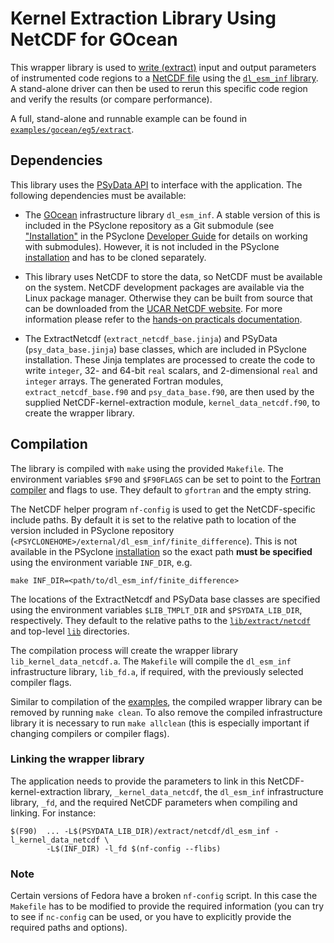 # Kernel Extraction Library Using NetCDF for GOcean

This wrapper library is used to [write (extract)](
https://psyclone.readthedocs.io/en/stable/psyke.html)
input and output parameters of instrumented code regions to a [NetCDF file](
https://psyclone.readthedocs.io/en/stable/psyke.html#netcdf-extraction-example)
using the [``dl_esm_inf`` library](https://github.com/stfc/dl_esm_inf).
A stand-alone driver can then be used to rerun this specific code region and
verify the results (or compare performance).

A full, stand-alone and runnable example can be found in
[``examples/gocean/eg5/extract``](
https://github.com/stfc/PSyclone/tree/master/examples/gocean/eg5/extract).

## Dependencies

This library uses the [PSyData API](
https://psyclone.readthedocs.io/en/stable/psy_data.html) to interface with
the application. The following dependencies must be available:

- The [GOcean](https://psyclone.readthedocs.io/en/latest/gocean1p0.html)
  infrastructure library ``dl_esm_inf``. A stable version of this is included
  in the PSyclone repository as a Git submodule (see ["Installation"](
  https://psyclone-dev.readthedocs.io/en/stable/working_practises.html#dev-installation)
  in the PSyclone [Developer Guide](
  https://psyclone-dev.readthedocs.io/en/stable) for details on working with
  submodules). However, it is not included in the PSyclone [installation](
  ./../../../README.md#installation) and has to be cloned separately.

- This library uses NetCDF to store the data, so NetCDF must
  be available on the system. NetCDF development packages are available via
  the Linux package manager. Otherwise they can be built from source that
  can be downloaded from the [UCAR NetCDF website](
  https://www.unidata.ucar.edu/software/netcdf). For more information please
  refer to the [hands-on practicals documentation](
  https://github.com/stfc/PSyclone/tree/master/tutorial/practicals#netcdf-library-lfric-examples).

- The ExtractNetcdf (``extract_netcdf_base.jinja``) and PSyData
  (``psy_data_base.jinja``) base classes, which are included in PSyclone
  installation. These Jinja templates are processed to create the
  code to write ``integer``, 32- and 64-bit ``real`` scalars, and
  2-dimensional ``real`` and ``integer`` arrays. The generated Fortran
  modules, ``extract_netcdf_base.f90`` and ``psy_data_base.f90``, are
  then used by the supplied NetCDF-kernel-extraction module,
  ``kernel_data_netcdf.f90``, to create the wrapper library.

## Compilation

The library is compiled with ``make`` using the provided ``Makefile``. The
environment variables ``$F90`` and ``$F90FLAGS`` can be set to point to the
[Fortran compiler](./../../../README.md#compilation) and flags to use. They
default to ``gfortran`` and the empty string.

The NetCDF helper program ``nf-config`` is used to get the NetCDF-specific
include paths. By default it is set to the relative path to location of
the version included in PSyclone repository
(``<PSYCLONEHOME>/external/dl_esm_inf/finite_difference``). This is not
available in the PSyclone [installation](./../../../README.md#installation)
so the exact path **must be specified** using the environment variable
``INF_DIR``, e.g.

```shell
make INF_DIR=<path/to/dl_esm_inf/finite_difference>
```

The locations of the ExtractNetcdf and PSyData base classes are
specified using the environment variables ``$LIB_TMPLT_DIR`` and
``$PSYDATA_LIB_DIR``, respectively. They default to the relative paths to
the [``lib/extract/netcdf``](./../) and top-level [``lib``](./../../../)
directories.

The compilation process will create the wrapper library
``lib_kernel_data_netcdf.a``. The ``Makefile`` will compile the
``dl_esm_inf`` infrastructure library, ``lib_fd.a``, if required, with the
previously selected compiler flags.

Similar to compilation of the [examples](
https://psyclone.readthedocs.io/en/latest/examples.html#compilation), the
compiled wrapper library can be removed by running ``make clean``. To also
remove the compiled infrastructure library it is necessary to run
``make allclean`` (this is especially important if changing compilers
or compiler flags).

### Linking the wrapper library

The application needs to provide the parameters to link in this
NetCDF-kernel-extraction library, ``_kernel_data_netcdf``, the ``dl_esm_inf``
infrastructure library, ``_fd``,  and the required NetCDF parameters when
compiling and linking. For instance:

```shell
$(F90)  ... -L$(PSYDATA_LIB_DIR)/extract/netcdf/dl_esm_inf -l_kernel_data_netcdf \
        -L$(INF_DIR) -l_fd $(nf-config --flibs)
```

### Note

Certain versions of Fedora have a broken ``nf-config`` script. In
this case the ``Makefile`` has to be modified to provide the required
information (you can try to see if ``nc-config`` can be used,
or you have to explicitly provide the required paths and options).

<!--
## Licence

-------------------------------------------------------------------------------

BSD 3-Clause License

Copyright (c) 2020-2021, Science and Technology Facilities Council.
All rights reserved.

Redistribution and use in source and binary forms, with or without
modification, are permitted provided that the following conditions are met:

* Redistributions of source code must retain the above copyright notice, this
  list of conditions and the following disclaimer.

* Redistributions in binary form must reproduce the above copyright notice,
  this list of conditions and the following disclaimer in the documentation
  and/or other materials provided with the distribution.

* Neither the name of the copyright holder nor the names of its
  contributors may be used to endorse or promote products derived from
  this software without specific prior written permission.

THIS SOFTWARE IS PROVIDED BY THE COPYRIGHT HOLDERS AND CONTRIBUTORS
"AS IS" AND ANY EXPRESS OR IMPLIED WARRANTIES, INCLUDING, BUT NOT
LIMITED TO, THE IMPLIED WARRANTIES OF MERCHANTABILITY AND FITNESS
FOR A PARTICULAR PURPOSE ARE DISCLAIMED. IN NO EVENT SHALL THE
COPYRIGHT HOLDER OR CONTRIBUTORS BE LIABLE FOR ANY DIRECT, INDIRECT,
INCIDENTAL, SPECIAL, EXEMPLARY, OR CONSEQUENTIAL DAMAGES (INCLUDING,
BUT NOT LIMITED TO, PROCUREMENT OF SUBSTITUTE GOODS OR SERVICES;
LOSS OF USE, DATA, OR PROFITS; OR BUSINESS INTERRUPTION) HOWEVER
CAUSED AND ON ANY THEORY OF LIABILITY, WHETHER IN CONTRACT, STRICT
LIABILITY, OR TORT (INCLUDING NEGLIGENCE OR OTHERWISE) ARISING IN
ANY WAY OUT OF THE USE OF THIS SOFTWARE, EVEN IF ADVISED OF THE
POSSIBILITY OF SUCH DAMAGE.

-------------------------------------------------------------------------------
Authors: J. Henrichs, Bureau of Meteorology,
         I. Kavcic, Met Office
-->
